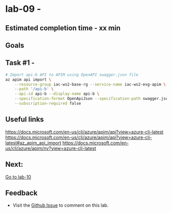 # lab-09 - 

## Estimated completion time - xx min


## Goals

## Task #1 - 

```bash
# Import api-b API to APIM using OpenAPI swagger.json file
az apim api import \
	--resource-group iac-ws2-base-rg --service-name iac-ws2-evg-apim \
	--path '/api-b' \
	--api-id api-b --display-name api-b \
	--specification-format OpenApiJson --specification-path swagger.json \
	--subscription-required false	
```

## Useful links
https://docs.microsoft.com/en-us/cli/azure/apim/api?view=azure-cli-latest
https://docs.microsoft.com/en-us/cli/azure/apim/api?view=azure-cli-latest#az_apim_api_import
https://docs.microsoft.com/en-us/cli/azure/apim/nv?view=azure-cli-latest



## Next: 

[Go to lab-10](../lab-10/readme.md)

## Feedback

* Visit the [Github Issue](https://github.com/evgenyb/aks-workshops/issues/xx) to comment on this lab. 